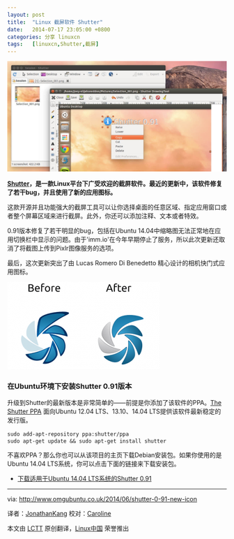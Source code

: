 ```yaml
---
layout: post
title:	"Linux 截屏软件 Shutter"
date:	2014-07-17 23:05:00 +0800 
categories:	分享 linuxcn 
tags:	[linuxcn,Shutter,截屏]
---
```



![](/Asserts/Images/album/201407/17/230532app5ln5i54bplzmh.jpg)


**[Shutter](https://apps.ubuntu.com/cat/applications/shutter/)，是一款Linux平台下广受欢迎的截屏软件。最近的更新中，该软件修复了若干bug，并且使用了新的应用图标。**


这款开源并且功能强大的截屏工具可以让你选择桌面的任意区域、指定应用窗口或者整个屏幕区域来进行截屏。此外，你还可以添加注释、文本或者特效。


0.91版本修复了若干明显的bug，包括在Ubuntu 14.04中缩略图无法正常地在应用切换栏中显示的问题。由于'imm.io'在今年早期停止了服务，所以此次更新还取消了将截图上传到Pixlr图像服务的选项。


最后，这次更新突出了由 Lucas Romero Di Benedetto 精心设计的相机快门式应用图标。


![](/Asserts/Images/album/201407/17/230534bwl5mek192wy4q5m.png)


### 在Ubuntu环境下安装Shutter 0.91版本


升级到Shutter的最新版本是非常简单的——前提是你添加了该软件的PPA。[The Shutter PPA](https://launchpad.net/%7Eshutter/+archive/ppa) 面向Ubuntu 12.04 LTS、13.10、14.04 LTS提供该软件最新稳定的发行版。



```
sudo add-apt-repository ppa:shutter/ppa
sudo apt-get update && sudo apt-get install shutter

```

不喜欢PPA？那么你也可以从该项目的主页下载Debian安装包。如果你使用的是Ubuntu 14.04 LTS系统，你可以点击下面的链接来下载安装包。


* [下载适用于Ubuntu 14.04 LTS系统的Shutter 0.91](https://launchpad.net/%7Eshutter/+archive/ppa/+files/shutter_0.91%7Eppa2%7Eubuntu14.04.1_all.deb)




---


via: <http://www.omgubuntu.co.uk/2014/06/shutter-0-91-new-icon>


译者：[JonathanKang](https://github.com/JonathanKang) 校对：[Caroline](https://github.com/carolinewuyan)


本文由 [LCTT](https://github.com/LCTT/TranslateProject) 原创翻译，[Linux中国](http://linux.cn/) 荣誉推出
